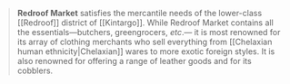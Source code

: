 > **Redroof Market** satisfies the mercantile needs of the lower-class [[Redroof]] district of [[Kintargo]]. While Redroof Market contains all the essentials—butchers, greengrocers, *etc*.— it is most renowned for its array of clothing merchants who sell everything from [[Chelaxian human ethnicity|Chelaxian]] wares to more exotic foreign styles. It is also renowned for offering a range of leather goods and for its cobblers.








